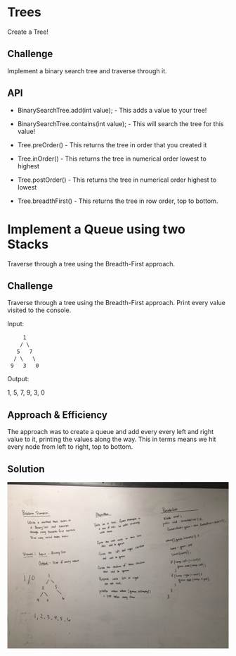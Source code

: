 # Trees
Create a Tree!

## Challenge
Implement a binary search tree and traverse through it.

## API
* BinarySearchTree.add(int value); - This adds a value to your tree!
* BinarySearchTree.contains(int value); - This will search the tree for this value!

* Tree.preOrder() - This returns the tree in order that you created it
* Tree.inOrder() - This returns the tree in numerical order lowest to highest
* Tree.postOrder() - This returns the tree in numerical order highest to lowest
* Tree.breadthFirst() - This returns the tree in row order, top to bottom.
 
 
 # Implement a Queue using two Stacks
 Traverse through a tree using the Breadth-First approach.
 
 ## Challenge
 Traverse through a tree using the Breadth-First approach.  Print every value visited to the console.
 
 Input:
```
     1
    / \
   5   7
  / \   \
 9   3   0 
```

Output:

1, 5, 7, 9, 3, 0
 
 ## Approach & Efficiency
 The approach was to create a queue and add every every left and right value to it, printing the values along the way.  This in terms means we hit every node from left to right, top to bottom.
 
 ## Solution
 ![](../../../../../../assets/breadth-first-tree.JPG)
 